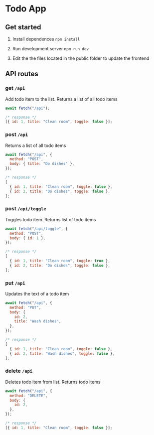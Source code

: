 # Todo App

## Get started

1. Install dependences `npm install`

2. Run development server `npm run dev`

3. Edit the the files located in the public folder to update the frontend

## API routes

### get `/api`

Add todo item to the list. Returns a list of all todo items

```js
await fetch("/api");

/* response */
[{ id: 1, title: "Clean room", toggle: false }];
```

### post `/api`

Returns a list of all todo items

```js
await fetch("/api", {
  method: "POST",
  body: { title: "Do dishes" },
});

/* response */
[
  { id: 1, title: "Clean room", toggle: false },
  { id: 2, title: "Do dishes", toggle: false },
];
```

### post `/api/toggle`

Toggles todo item. Returns list of todo items

```js
await fetch("/api/toggle", {
  method: "POST",
  body: { id: 1 },
});

/* response */
[
  { id: 1, title: "Clean room", toggle: true },
  { id: 2, title: "Do dishes", toggle: false },
];
```

### put `/api`

Updates the text of a todo item

```js
await fetch("/api", {
  method: "PUT",
  body: {
    id: 2,
    title: "Wash dishes",
  },
});

/* response */
[
  { id: 1, title: "Clean room", toggle: false },
  { id: 2, title: "Wash dishes", toggle: false },
];
```

### delete `/api`

Deletes todo item from list. Returns todo items

```js
await fetch("/api", {
  method: "DELETE",
  body: {
    id: 2,
  },
});

/* response */
[{ id: 1, title: "Clean room", toggle: false }];
```
